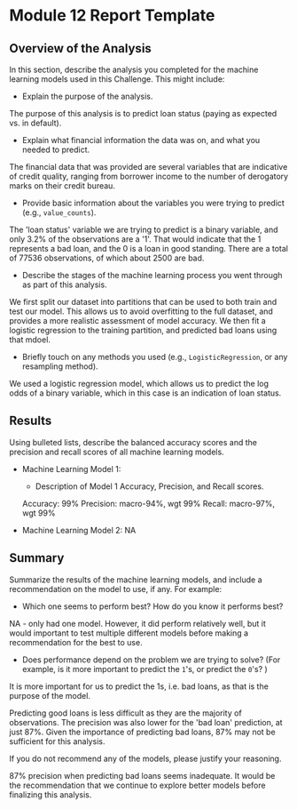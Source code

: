 # Module 12 Report Template

## Overview of the Analysis

In this section, describe the analysis you completed for the machine learning models used in this Challenge. This might include:

* Explain the purpose of the analysis.

The purpose of this analysis is to predict loan status (paying as expected vs. in default).

* Explain what financial information the data was on, and what you needed to predict.

The financial data that was provided are several variables that are indicative of credit quality, ranging from borrower income to the number of derogatory marks on their credit bureau.

* Provide basic information about the variables you were trying to predict (e.g., `value_counts`).

The 'loan status' variable we are trying to predict is a binary variable, and only 3.2% of the observations are a '1'.  That would indicate that the 1 represents a bad loan, and the 0 is a loan in good standing.  There are a total of 77536 observations, of which about 2500 are bad.

* Describe the stages of the machine learning process you went through as part of this analysis.

We first split our dataset into partitions that can be used to both train and test our model.  This allows us to avoid overfitting to the full dataset, and provides a more realistic assessment of model accuracy. We then fit a logistic regression to the training partition, and predicted bad loans using that mdoel.

* Briefly touch on any methods you used (e.g., `LogisticRegression`, or any resampling method).

We used a logistic regression model, which allows us to predict the log odds of a binary variable, which in this case is an indication of loan status.

## Results

Using bulleted lists, describe the balanced accuracy scores and the precision and recall scores of all machine learning models.

* Machine Learning Model 1:
  * Description of Model 1 Accuracy, Precision, and Recall scores.

  Accuracy: 99%
  Precision: macro-94%, wgt 99%
  Recall: macro-97%, wgt 99%



* Machine Learning Model 2:
NA

## Summary

Summarize the results of the machine learning models, and include a recommendation on the model to use, if any. For example:
* Which one seems to perform best? How do you know it performs best?

NA - only had one model.  However, it did perform relatively well, but it would important to test multiple different models before making a recommendation for the best to use.

* Does performance depend on the problem we are trying to solve? (For example, is it more important to predict the `1`'s, or predict the `0`'s? )

It is more important for us to predict the 1s, i.e. bad loans, as that is the purpose of the model. 

Predicting good loans is less difficult as they are the majority of observations.  The precision was also lower for the 'bad loan' prediction, at just 87%.  Given the importance of predicting bad loans, 87% may not be sufficient for this analysis.

If you do not recommend any of the models, please justify your reasoning.

87% precision when predicting bad loans seems inadequate.  It would be the recommendation that we continue to explore better models before finalizing this analysis.